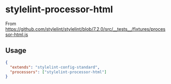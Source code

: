 # stylelint-processor-html

From https://github.com/stylelint/stylelint/blob/7.2.0/src/__tests__/fixtures/processor-html.js

## Usage

```json
{
  "extends": "stylelint-config-standard",
  "processors": ["stylelint-processor-html"]
}
```

